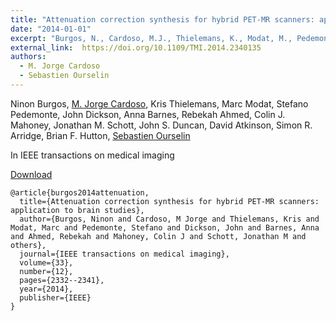 ```yaml
---
title: "Attenuation correction synthesis for hybrid PET-MR scanners: application to brain studies"
date: "2014-01-01"
excerpt: "Burgos, N., Cardoso, M.J., Thielemans, K., Modat, M., Pedemonte, S., Dickson, J., Barnes, A., Ahmed, R., Mahoney, C.J., Schott, J.M. and Duncan, J.S., 2014. IEEE transactions on medical imaging, 33(12), pp.2332-2341."
external_link:  https://doi.org/10.1109/TMI.2014.2340135
authors:
  - M. Jorge Cardoso
  - Sebastien Ourselin
---
```

Ninon Burgos, [M. Jorge Cardoso](/people/jorge_cardoso), Kris Thielemans, Marc Modat, Stefano Pedemonte, John Dickson, Anna Barnes, Rebekah Ahmed, Colin J. Mahoney, Jonathan M. Schott, John S. Duncan, David Atkinson, Simon R. Arridge, Brian F. Hutton, [Sebastien Ourselin](/people/seb_ourselin)

In IEEE transactions on medical imaging

<a href="{{page.external_link}}" target="_blank"> Download </a>

```
@article{burgos2014attenuation,
  title={Attenuation correction synthesis for hybrid PET-MR scanners: application to brain studies},
  author={Burgos, Ninon and Cardoso, M Jorge and Thielemans, Kris and Modat, Marc and Pedemonte, Stefano and Dickson, John and Barnes, Anna and Ahmed, Rebekah and Mahoney, Colin J and Schott, Jonathan M and others},
  journal={IEEE transactions on medical imaging},
  volume={33},
  number={12},
  pages={2332--2341},
  year={2014},
  publisher={IEEE}
}
```
